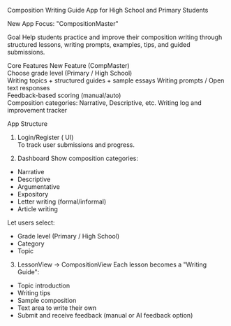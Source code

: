  Composition Writing Guide App for High School and Primary Students 

 New App Focus: "CompositionMaster"

Goal
Help students practice and improve their composition writing through structured lessons, writing prompts, examples, tips, and guided submissions.


 Core Features
 New Feature (CompMaster)      
 Choose grade level (Primary / High School)      
 Writing topics + structured guides + sample essays 
 Writing prompts / Open text responses            
 Feedback-based scoring (manual/auto)             
 Composition categories: Narrative, Descriptive, etc. 
 Writing log and improvement tracker              


 App Structure

 1. Login/Register ( UI)  
To track user submissions and progress.

 2. Dashboard 
Show composition categories:
- Narrative
- Descriptive
- Argumentative
- Expository
- Letter writing (formal/informal)
- Article writing

Let users select:
- Grade level (Primary / High School)
- Category
- Topic

 3. LessonView → CompositionView
Each lesson becomes a "Writing Guide":
- Topic introduction
- Writing tips
- Sample composition
- Text area to write their own
- Submit and receive feedback (manual or AI feedback option)




